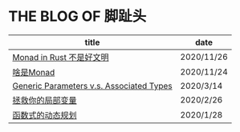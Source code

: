 # THE BLOG OF 脚趾头

| title                                                        | date       |
| ------------------------------------------------------------ | ---------- |
| [Monad in Rust 不是好文明](https://toetoe55.github.io/post/2020-11-26-monad-in-rust-is-not-a-good-culture) | 2020/11/26 |
| [啥是Monad ](https://toetoe55.github.io/post/2020-11-24-WhatIsMonad.html) | 2020/11/24 |
| [Generic Parameters v.s. Associated Types](https://toetoe55.github.io/post/2020-3-14-generic-vs-associated) | 2020/3/14  |
| [拯救你的局部变量](https://toetoe55.github.io/post/2020-2-26-SaveYourLocal.html) | 2020/2/26  |
| [函数式的动态规划](https://toetoe55.github.io/post/2020-1-28-functional-dynamic-programming) | 2020/1/28  |
